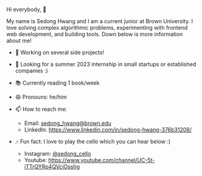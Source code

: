 Hi everybody, 👋

My name is Sedong Hwang and I am a current junior at Brown University. I love solving complex algorithmic problems, experimenting with frontend web development, and building tools. Down below is more information about me!

- 🎯 Working on several side projects!
- 🌱 Looking for a summer 2023 internship in small startups or established companies :)
- 📚 Currently reading 1 book/week
- 😄 Pronouns: he/him

- 📫 How to reach me: 
     - Email: sedong_hwang@brown.edu 
     - LinkedIn: https://www.linkedin.com/in/sedong-hwang-376b31208/
     
- 🎶 Fun fact: I love to play the cello which you can hear below :)
     - Instagram: [@sedong_cello](https://www.instagram.com/sedong_cello/?hl=en)
     - Youtube: https://www.youtube.com/channel/UC-5t-iTTrQYRp4QVciOsshg
